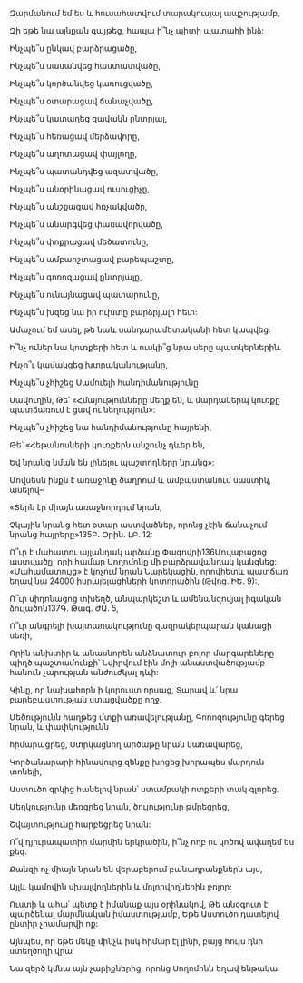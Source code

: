 Զարմանում եմ ես և հուսահատվում տարակուսյալ ապշությամբ,


Զի եթե նա այնքան գայթեց, հապա ի՞նչ պիտի պատահի ինձ:


Ինչպե՞ս ընկավ բարձրացածը,


Ինչպե՞ս սասանվեց հաստատվածը,


Ինչպե՞ս կործանվեց կառուցվածը,


Ինչպե՞ս օտարացավ ճանաչվածը,


Ինչպե՞ս կատաղեց զավակն ընտրյալ,


Ինչպե՞ս հեռացավ մերձավորը,


Ինչպե՞ս աղոտացավ փայլողը,


Ինչպե՞ս պատանդվեց ազատվածը,


Ինչպե՞ս անօրինացավ ուսուցիչը,


Ինչպե՞ս անշքացավ հռչակվածը,


Ինչպե՞ս անարգվեց փառավորվածը,


Ինչպե՞ս փոքրացավ մեծատունը,


Ինչպե՞ս ամբարշտացավ բարեպաշտը,


Ինչպե՞ս գոռոզացավ ընտրյալը,


Ինչպե՞ս ունայնացավ պատարունը,


Ինչպե՞ս խզեց նա իր ուխտը բարձրյալի հետ:


Ամաչում եմ ասել, թե նաև սանդարամետականի հետ կապվեց:


Ի՞նչ ուներ նա կուռքերի հետ և ուսկի՞ց նրա սերը պատկերներին.


Ինչո՞ւ կամակցեց խտրականությանը,


Ինչպե՞ս չհիշեց Սամուելի հանդիմանությունը


Սավուղին, Թե՝ «Հմայությունները մեղք են, և մարդակերպ կուռքը պատճառում է ցավ ու նեղություն»:


Ինչպե՞ս չհիշեց նա հանդիմանությունը հայրենի,


Թե՝ «Հեթանոսների կուռքերն անշունչ դևեր են,


Եվ նրանց նման են լինելու պաշտողները նրանց»:


Մովսեսն ինքն է առաջինը ծաղրում և ամբաստանում սաստիկ, ասելով–


«Տերն էր միայն առաջնորդում նրան,


Չկային նրանց հետ օտար աստվածներ, որոնց չէին ճանաչում նրանց հայրերը»135Բ. Օրին. ԼԲ. 12:


Ո՞ւր է մահատու այլանդակ արձանը Փագովրի136Մովաբացոց աստվածը, որի համար Սողոմոնը մի բարձրավանդակ կանգնեց: «Մահամատույց» է կոչում նրան Նարեկացին, որովհետև պատճառ եղավ նա 24000 իսրայելացիների կոտորածին (Թվոց. ԻԵ. 9):,


Ո՞ւր սիդոնացոց տխեղծ, անպարկեշտ և ամենանզովյալ իգական ձուլածոն137Գ. Թագ. ԺԱ. 5,


Ո՞ւր անգրելի խայտառակությունը զազրակերպարան կանացի սեռի,


Որին անխտիր և անասնորեն անձնատուր բոլոր մարգարեները պիղծ պաշտամունքի՝ Նվիրվում էին մոլի անաստվածությամբ հանուն չարության անժուժկալ դևի:


Կինը, որ նախահորն ի կորուստ որսաց, Տարավ և՛ նրա բարեբաստության ստացվածքը ողջ.


Մեծությունն հաղթեց մտքի առավելությանը, Գոռոզությունը գերեց նրան, և փափկությունն


հիմարացրեց, Ստրկացնող արծաթը նրան կառավարեց,


Կործանարարի հինավուրց զենքը խոցեց խորապես մարդուն տոնելի,


Աստուծո գրկից հանելով նրան՝ ստամբակի ոտքերի տակ գլորեց.


Մեղկությունը մեռցրեց նրան, ծուլությունը թմրեցրեց,


Շվայտությունը հարբեցրեց նրան:


Ո՜վ դյուրապատիր մարմին երկրածին, ի՞նչ ողբ ու կոծով ավաղեմ ես քեզ.


Քանզի ոչ միայն նրան են վերաբերում բանադրանքներն այս,


Այլև կամովին սխալվողներին և մոլորվողներին բոլոր:


Ուստի և ահա՛ պետք է իմանաք այս օրինակով, Թե անօգուտ է պարծենալ մարմնական իմաստությամբ, Եթե Աստուծո դատելով ընտիր չհամարվի ոք:


Այնպես, որ եթե մեկը մինչև իսկ հիմար էլ լինի, բայց հույս դնի ստեղծողի վրա՝


Նա զերծ կմնա այն չարիքներից, որոնց Սողոմոնն եղավ ենթակա: